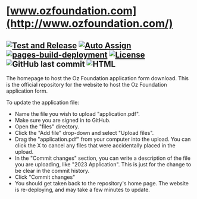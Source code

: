 # [www.ozfoundation.com](http://www.ozfoundation.com/)
## [![Test and Release](https://github.com/ozfoundation/application/actions/workflows/release.yml/badge.svg)](https://github.com/ozfoundation/application/actions/workflows/release.yml) [![Auto Assign](https://github.com/ozfoundation/application/actions/workflows/auto-assign.yml/badge.svg)](https://github.com/ozfoundation/application/actions/workflows/auto-assign.yml) [![pages-build-deployment](https://github.com/ozfoundation/application/actions/workflows/pages/pages-build-deployment/badge.svg)](https://github.com/ozfoundation/application/actions/workflows/pages/pages-build-deployment) [![License](https://img.shields.io/github/license/ozfoundation/application)](LICENSE) ![GitHub last commit](https://img.shields.io/github/last-commit/ozfoundation/application) ![HTML](https://img.shields.io/badge/language-HTML-orange)
The homepage to host the Oz Foundation application form download.
This is the official repository for the website to host the Oz Foundation application form.

To update the application file:
* Name the file you wish to upload "application.pdf".
* Make sure you are signed in to GitHub.
* Open the "files" directory.
* Click the "Add file" drop-down and select "Upload files".
* Drag the "application.pdf" from your computer into the upload.  You can click the X to cancel any files that were accidentally placed in the upload.
* In the "Commit changes" section, you can write a description of the file you are uploading, like "2023 Application".  This is just for the change to be clear in the commit history.
* Click "Commit changes"
* You should get taken back to the repository's home page.  The website is re-deploying, and may take a few minutes to update.
